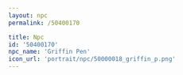 ```yaml
---
layout: npc
permalink: /50400170

title: Npc
id: '50400170'
npc_name: 'Griffin Pen'
icon_url: 'portrait/npc/50000018_griffin_p.png'
---
```

